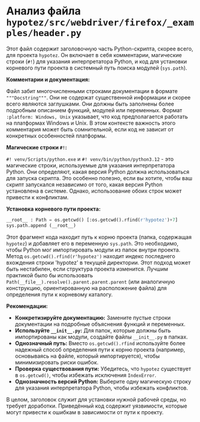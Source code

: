 # Анализ файла `hypotez/src/webdriver/firefox/_examples/header.py`

Этот файл содержит заголовочную часть Python-скрипта, скорее всего, для проекта `hypotez`.  Он включает в себя комментарии, магические строки (`#!`) для указания интерпретатора Python, и код для установки корневого пути проекта в системный путь поиска модулей (`sys.path`).

**Комментарии и документация:**

Файл забит многочисленными строками документации в формате `"""Docstring"""`.  Они не содержат существенной информации и скорее всего являются заглушками. Они должны быть заполнены более подробным описанием функций, модулей или переменных.  Формат  `:platform: Windows, Unix` указывает, что код предполагается работать на платформах Windows и Unix.  В этом контексте важность этого комментария может быть сомнительной, если код не зависит от конкретных особенностей платформы.

**Магические строки `#!`:**

`#! venv/Scripts/python.exe` и `#! venv/bin/python/python3.12` - это магические строки, используемые для указания интерпретатора Python.  Они определяют, какая версия Python должна использоваться для запуска скрипта.  Это особенно полезно, если вы хотите, чтобы ваш скрипт запускался независимо от того, какая версия Python установлена в системе.  Однако, использование обоих строк может привести к конфликтам.

**Установка корневого пути проекта:**

```python
__root__ : Path = os.getcwd() [:os.getcwd().rfind(r'hypotez')+7]
sys.path.append (__root__)
```

Этот фрагмент кода находит путь к корню проекта (папка, содержащая `hypotez`) и добавляет его в переменную `sys.path`.  Это необходимо, чтобы Python мог импортировать модули из папок внутри проекта.  Метод `os.getcwd().rfind(r'hypotez')` находит индекс последнего вхождения строки 'hypotez' в текущей директории. Этот подход может быть нестабилен, если структура проекта изменится.  Лучшим практикой было бы использовать `Path(__file__).resolve().parent.parent.parent` (или аналогичную конструкцию, ориентированную на расположение файла) для определения пути к корневому каталогу.

**Рекомендации:**

* **Конкретизируйте документацию:** Замените пустые строки документации на подробные объяснения функций и переменных.
* **Используйте `__init__.py`:** Для папок, которые должны быть импортированы как модули, создайте файлы `__init__.py` в папках.
* **Однозначный путь:** Вместо `os.getcwd().rfind`  используйте более надежный способ определения пути к корню проекта (например, основываясь на файле, который импортируется), чтобы минимизировать риски ошибок.
* **Проверка существования пути:** Убедитесь, что `hypotez` существует в `os.getcwd()`, чтобы избежать исключения `IndexError`.
* **Однозначность версий Python:** Выберите одну магическую строку для указания интерпретатора Python, чтобы избежать конфликтов.

В целом, заголовок служит для установки нужной рабочей среды, но требует доработки.  Приведённый код содержит уязвимости, которые могут привести к ошибкам в зависимости от пути к проекту.